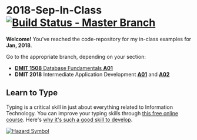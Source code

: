 # 2018-Sep-In-Class [![Build Status - Master Branch](https://travis-ci.org/dgilleland/2018-Sep-In-Class.svg?branch=master)](https://travis-ci.org/dgilleland/2018-Sep-In-Class)

**Welcome!** You've reached the code-repository for my in-class examples for **Jan, 2018**.

Go to the appropriate branch, depending on your section:

- [**DMIT 1508** Database Fundamentals **A01**](https://github.com/dgilleland/2018-Sep-In-Class/tree/DMIT-1508-A01)
- **DMIT 2018** Intermediate Application Development [**A01**](https://github.com/dgilleland/2018-Sep-In-Class/tree/DMIT-2018-A01) and [**A02**](https://github.com/dgilleland/2018-Sep-In-Class/tree/DMIT-2018-A02)

## Learn to Type

Typing is a critical skill in just about everything related to Information Technology. You can improve your typing skills through [this free online course](https://www.typingclub.com/). Here's [why it's such a good skill to develop](https://medium.freecodecamp.org/the-best-life-hack-for-2018-that-isnt-on-any-life-hack-list-40fe3548e656).

[![Hazard Symbol](https://imgs.xkcd.com/comics/hazard_symbol.png)](https://xkcd.com/2038/)
